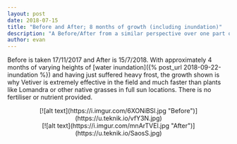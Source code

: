 ```yaml
---
layout: post
date: 2018-07-15
title: "Before and After; 8 months of growth (including inundation)"
description: "A Before/After from a similar perspective over one part of the Vetiver propagation area"
author: evan
---
```

Before is taken 17/11/2017 and After is 15/7/2018. With approximately 4 months of varying heights of [water inundation]({% post_url 2018-09-22-inundation %}) and having just suffered heavy frost, the growth shown is why Vetiver is extremely effective in the field and much faster than plants like Lomandra or other native grasses in full sun locations. There is no fertiliser or nutrient provided.

<div style="text-align:center" markdown="1">
[![alt text](https://i.imgur.com/6XONiBSl.jpg "Before")](https://u.teknik.io/vfY3N.jpg)
</div>

<div style="text-align:center" markdown="1">
[![alt text](https://i.imgur.com/mnArTVEl.jpg "After")](https://u.teknik.io/SaosS.jpg)
</div>